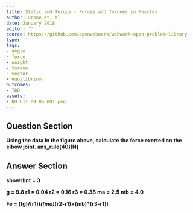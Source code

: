 ```yaml
---
title: Static and Torque - Forces and Torques in Muscles
author: Urone et. al
date: January 2018
editor: ''
source: https://github.com/openwebwork/webwork-open-problem-library
type: ''
tags:
- angle
- force
- weight
- torque
- vector
- equilibrium
outcomes:
- TBD
assets:
- NU_U17_09_06_001.png
---
```


## Question Section 

<b>
Using the data in the figure above, calculate the force exerted on the elbow joint.
ans_rule(40)(N)


## Answer Section

showHint = 3

g = 9.8
r1 = 0.04
r2 = 0.16
r3 = 0.38
ma = 2.5
mb = 4.0

Fe = ((g)/(r1))*((ma)*(r2-r1)+(mb)*(r3-r1))